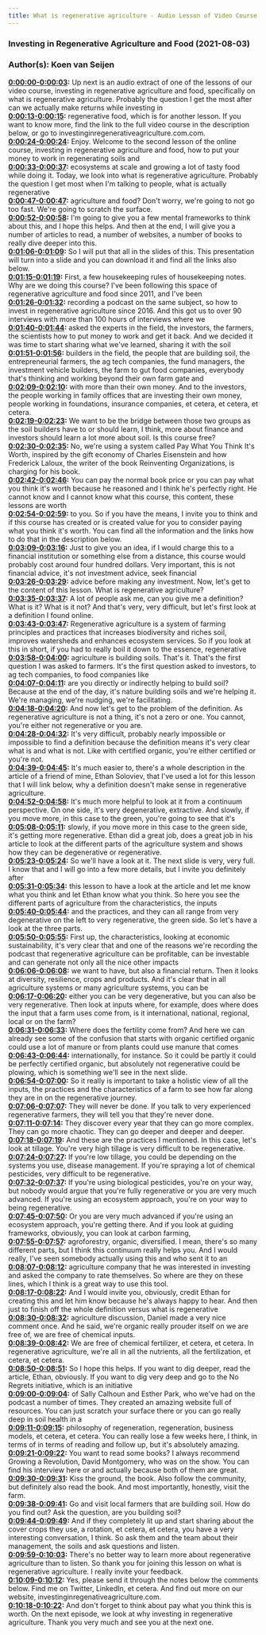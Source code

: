 ```yaml
---
title: What is regenerative agriculture - Audio Lesson of Video Course
---
```

### Investing in Regenerative Agriculture and Food  (2021-08-03)  
### Author(s): Koen van Seijen  

**[0:00:00-0:00:03](https://investinginregenerativeagriculture.com/course/#t=0:00:00):**  Up next is an audio extract of one of the lessons of our video course,  investing in regenerative agriculture and food, specifically on what is regenerative agriculture.  Probably the question I get the most after can we actually make returns while investing in  
**[0:00:13-0:00:15](https://investinginregenerativeagriculture.com/course/#t=0:00:13):**  regenerative food, which is for another lesson.  If you want to know more, find the link to the full video course in the description below,  or go to investinginregenerativeagriculture.com.com.  
**[0:00:24-0:00:24](https://investinginregenerativeagriculture.com/course/#t=0:00:24):**  Enjoy.  Welcome to the second lesson of the online course, investing in regenerative  agriculture and food, how to put your money to work in regenerating soils and  
**[0:00:33-0:00:37](https://investinginregenerativeagriculture.com/course/#t=0:00:33):**  ecosystems at scale and growing a lot of tasty food while doing it.  Today, we look into what is regenerative agriculture.  Probably the question I get most when I'm talking to people, what is actually regenerative  
**[0:00:47-0:00:47](https://investinginregenerativeagriculture.com/course/#t=0:00:47):**  agriculture and food?  Don't worry, we're going to not go too fast.  We're going to scratch the surface.  
**[0:00:52-0:00:58](https://investinginregenerativeagriculture.com/course/#t=0:00:52):**  I'm going to give you a few mental frameworks to think about this, and I hope this helps.  And then at the end, I will give you a number of articles to read, a number of websites, a  number of books to really dive deeper into this.  
**[0:01:06-0:01:09](https://investinginregenerativeagriculture.com/course/#t=0:01:06):**  So I will put that all in the slides of this.  This presentation will turn into a slide and you can download it and find all the links  also below.  
**[0:01:15-0:01:19](https://investinginregenerativeagriculture.com/course/#t=0:01:15):**  First, a few housekeeping rules of housekeeping notes.  Why are we doing this course?  I've been following this space of regenerative agriculture and food since 2011, and I've been  
**[0:01:26-0:01:32](https://investinginregenerativeagriculture.com/course/#t=0:01:26):**  recording a podcast on the same subject, so how to invest in regenerative agriculture  since 2016.  And this got us to over 90 interviews with more than 100 hours of interviews where we  
**[0:01:40-0:01:44](https://investinginregenerativeagriculture.com/course/#t=0:01:40):**  asked the experts in the field, the investors, the farmers, the scientists how to put money  to work and get it back.  And we decided it was time to start sharing what we've learned, sharing it with the soil  
**[0:01:51-0:01:56](https://investinginregenerativeagriculture.com/course/#t=0:01:51):**  builders in the field, the people that are building soil, the entrepreneurial farmers,  the ag tech companies, the fund managers, the investment vehicle builders, the farm  to gut food companies, everybody that's thinking and working beyond their own farm gate and  
**[0:02:09-0:02:10](https://investinginregenerativeagriculture.com/course/#t=0:02:09):**  with more than their own money.  And to the investors, the people working in family offices that are investing their own  money, people working in foundations, insurance companies, et cetera, et cetera, et cetera.  
**[0:02:19-0:02:23](https://investinginregenerativeagriculture.com/course/#t=0:02:19):**  We want to be the bridge between those two groups as the soil builders have to or should  learn, I think, more about finance and investors should learn a lot more about soil.  Is this course free?  
**[0:02:30-0:02:35](https://investinginregenerativeagriculture.com/course/#t=0:02:30):**  No, we're using a system called Pay What You Think It's Worth, inspired by the gift  economy of Charles Eisenstein and how Frederick Laloux, the writer of the book Reinventing  Organizations, is charging for his book.  
**[0:02:42-0:02:46](https://investinginregenerativeagriculture.com/course/#t=0:02:42):**  You can pay the normal book price or you can pay what you think it's worth because he  reasoned and I think he's perfectly right.  He cannot know and I cannot know what this course, this content, these lessons are worth  
**[0:02:54-0:02:59](https://investinginregenerativeagriculture.com/course/#t=0:02:54):**  to you. So if you have the means, I invite you to think and if this course has created  or is created value for you to consider paying what you think it's worth.  You can find all the information and the links how to do that in the description below.  
**[0:03:09-0:03:16](https://investinginregenerativeagriculture.com/course/#t=0:03:09):**  Just to give you an idea, if I would charge this to a financial institution or something  else from a distance, this course would probably cost around four hundred dollars.  Very important, this is not financial advice, it's not investment advice, seek financial  
**[0:03:26-0:03:29](https://investinginregenerativeagriculture.com/course/#t=0:03:26):**  advice before making any investment.  Now, let's get to the content of this lesson.  What is regenerative agriculture?  
**[0:03:35-0:03:37](https://investinginregenerativeagriculture.com/course/#t=0:03:35):**  A lot of people ask me, can you give me a definition?  What is it? What is it not?  And that's very, very difficult, but let's first look at a definition I found online.  
**[0:03:43-0:03:47](https://investinginregenerativeagriculture.com/course/#t=0:03:43):**  Regenerative agriculture is a system of farming principles and practices that increases  biodiversity and riches soil, improves watersheds and enhances ecosystem services.  So if you look at this in short, if you had to really boil it down to the essence, regenerative  
**[0:03:58-0:04:00](https://investinginregenerativeagriculture.com/course/#t=0:03:58):**  agriculture is building soils.  That's it. That's the first question I was asked to farmers.  It's the first question asked to investors, to ag tech companies, to food companies like  
**[0:04:07-0:04:11](https://investinginregenerativeagriculture.com/course/#t=0:04:07):**  are you directly or indirectly helping to build soil?  Because at the end of the day, it's nature building soils and we're helping it.  We're managing, we're nudging, we're facilitating.  
**[0:04:18-0:04:20](https://investinginregenerativeagriculture.com/course/#t=0:04:18):**  And now let's get to the problem of the definition.  As regenerative agriculture is not a thing, it's not a zero or one.  You cannot, you're either not regenerative or you are.  
**[0:04:28-0:04:32](https://investinginregenerativeagriculture.com/course/#t=0:04:28):**  It's very difficult, probably nearly impossible or impossible to find a definition because  the definition means it's very clear what is and what is not.  Like with certified organic, you're either certified or you're not.  
**[0:04:39-0:04:45](https://investinginregenerativeagriculture.com/course/#t=0:04:39):**  It's much easier to, there's a whole description in the article of a friend of mine, Ethan  Soloviev, that I've used a lot for this lesson that I will link below, why a definition doesn't  make sense in regenerative agriculture.  
**[0:04:52-0:04:58](https://investinginregenerativeagriculture.com/course/#t=0:04:52):**  It's much more helpful to look at it from a continuum perspective.  On one side, it's very degenerative, extractive.  And slowly, if you move more, in this case to the green, you're going to see that it's  
**[0:05:08-0:05:11](https://investinginregenerativeagriculture.com/course/#t=0:05:08):**  slowly, if you move more in this case to the green side, it's getting more regenerative.  Ethan did a great job, does a great job in his article to look at the different parts  of the agriculture system and shows how they can be degenerative or regenerative.  
**[0:05:23-0:05:24](https://investinginregenerativeagriculture.com/course/#t=0:05:23):**  So we'll have a look at it.  The next slide is very, very full.  I know that and I will go into a few more details, but I invite you definitely after  
**[0:05:31-0:05:34](https://investinginregenerativeagriculture.com/course/#t=0:05:31):**  this lesson to have a look at the article and let me know what you think and let Ethan  know what you think.  So here you see the different parts of agriculture from the characteristics, the inputs  
**[0:05:40-0:05:44](https://investinginregenerativeagriculture.com/course/#t=0:05:40):**  and the practices, and they can all range from very degenerative on the left to very  regenerative, the green side.  So let's have a look at the three parts.  
**[0:05:50-0:05:55](https://investinginregenerativeagriculture.com/course/#t=0:05:50):**  First up, the characteristics, looking at economic sustainability, it's very clear that  and one of the reasons we're recording the podcast that regenerative agriculture can  be profitable, can be investable and can generate not only all the nice other impacts  
**[0:06:06-0:06:08](https://investinginregenerativeagriculture.com/course/#t=0:06:06):**  we want to have, but also a financial return.  Then it looks at diversity, resilience, crops and products.  And it's clear that in all agriculture systems or many agriculture systems, you can be  
**[0:06:17-0:06:20](https://investinginregenerativeagriculture.com/course/#t=0:06:17):**  either you can be very degenerative, but you can also be very regenerative.  Then look at inputs where, for example, does where does the input that a farm uses come  from, is it international, national, regional, local or on the farm?  
**[0:06:31-0:06:33](https://investinginregenerativeagriculture.com/course/#t=0:06:31):**  Where does the fertility come from?  And here we can already see some of the confusion that starts with organic certified  organic could use a lot of manure or from plants could use manure that comes  
**[0:06:43-0:06:44](https://investinginregenerativeagriculture.com/course/#t=0:06:43):**  internationally, for instance.  So it could be partly it could be perfectly certified organic, but absolutely not  regenerative could be plowing, which is something we'll see in the next slide.  
**[0:06:54-0:07:00](https://investinginregenerativeagriculture.com/course/#t=0:06:54):**  So it really is important to take a holistic view of all the inputs, the practices and  the characteristics of a farm to see how far along they are in on the regenerative  journey.  
**[0:07:06-0:07:07](https://investinginregenerativeagriculture.com/course/#t=0:07:06):**  They will never be done.  If you talk to very experienced regenerative farmers, they will tell you that they're  never done.  
**[0:07:11-0:07:14](https://investinginregenerativeagriculture.com/course/#t=0:07:11):**  They discover every year that they can go more complex.  They can go more chaotic.  They can go deeper and deeper and deeper.  
**[0:07:18-0:07:19](https://investinginregenerativeagriculture.com/course/#t=0:07:18):**  And these are the practices I mentioned.  In this case, let's look at tillage.  You're very high tillage is very difficult to be regenerative.  
**[0:07:24-0:07:27](https://investinginregenerativeagriculture.com/course/#t=0:07:24):**  If you're low tillage, you could be depending on the systems you use, disease  management.  If you're spraying a lot of chemical pesticides, very difficult to be regenerative.  
**[0:07:32-0:07:37](https://investinginregenerativeagriculture.com/course/#t=0:07:32):**  If you're using biological pesticides, you're on your way, but nobody would argue  that you're fully regenerative or you are very much advanced.  If you're using an ecosystem approach, you're on your way to being regenerative.  
**[0:07:45-0:07:50](https://investinginregenerativeagriculture.com/course/#t=0:07:45):**  Or you are very much advanced if you're using an ecosystem approach, you're getting  there.  And if you look at guiding frameworks, obviously, you can look at carbon farming,  
**[0:07:55-0:07:57](https://investinginregenerativeagriculture.com/course/#t=0:07:55):**  agroforestry, organic, diversified.  I mean, there's so many different parts, but I think this continuum really helps you.  And I would really, I've seen somebody actually using this and who sent it to an  
**[0:08:07-0:08:12](https://investinginregenerativeagriculture.com/course/#t=0:08:07):**  agriculture company that he was interested in investing and asked the company to rate  themselves.  So where are they on these lines, which I think is a great way to use this tool.  
**[0:08:17-0:08:22](https://investinginregenerativeagriculture.com/course/#t=0:08:17):**  And I would invite you, obviously, credit Ethan for creating this and let him know  because he's always happy to hear.  And then just to finish off the whole definition versus what is regenerative  
**[0:08:30-0:08:32](https://investinginregenerativeagriculture.com/course/#t=0:08:30):**  agriculture discussion, Daniel made a very nice comment once.  And he said, we're organic really prouder itself on we are free of, we are free of  chemical inputs.  
**[0:08:39-0:08:42](https://investinginregenerativeagriculture.com/course/#t=0:08:39):**  We are free of chemical fertilizer, et cetera, et cetera.  In regenerative agriculture, we're all in all the nutrients, all the fertilization,  et cetera, et cetera.  
**[0:08:50-0:08:51](https://investinginregenerativeagriculture.com/course/#t=0:08:50):**  So I hope this helps.  If you want to dig deeper, read the article, Ethan, obviously.  If you want to dig very deep and go to the No Regrets initiative, which is an initiative  
**[0:09:00-0:09:04](https://investinginregenerativeagriculture.com/course/#t=0:09:00):**  of Sally Calhoun and Esther Park, who we've had on the podcast a number of times.  They created an amazing website full of resources.  You can just scratch your surface there or you can go really deep in soil health in a  
**[0:09:11-0:09:15](https://investinginregenerativeagriculture.com/course/#t=0:09:11):**  philosophy of regeneration, regeneration, business models, et cetera, et cetera.  You can really lose a few weeks here, I think, in terms of in terms of reading and  follow up, but it's absolutely amazing.  
**[0:09:21-0:09:22](https://investinginregenerativeagriculture.com/course/#t=0:09:21):**  You want to read some books?  I always recommend Growing a Revolution, David Montgomery, who was on the show.  You can find his interview here or and actually because both of them are great.  
**[0:09:30-0:09:31](https://investinginregenerativeagriculture.com/course/#t=0:09:30):**  Kiss the ground, the book.  Also follow the community, but definitely also read the book.  And most importantly, honestly, visit the farm.  
**[0:09:38-0:09:41](https://investinginregenerativeagriculture.com/course/#t=0:09:38):**  Go and visit local farmers that are building soil.  How do you find out?  Ask the question, are you building soil?  
**[0:09:44-0:09:49](https://investinginregenerativeagriculture.com/course/#t=0:09:44):**  And if they completely lit up and start sharing about the cover crops they use, a  rotation, et cetera, et cetera, you have a very interesting conversation, I think.  So ask them and the team about their management, the soils and ask questions and listen.  
**[0:09:59-0:10:03](https://investinginregenerativeagriculture.com/course/#t=0:09:59):**  There's no better way to learn more about regenerative agriculture than to listen.  So thank you for joining this lesson on what is regenerative agriculture.  I really invite your feedback.  
**[0:10:09-0:10:12](https://investinginregenerativeagriculture.com/course/#t=0:10:09):**  Yes, please send it through the notes below the comments below.  Find me on Twitter, LinkedIn, et cetera.  And find out more on our website, investinginregenativeagriculture.com.  
**[0:10:18-0:10:22](https://investinginregenerativeagriculture.com/course/#t=0:10:18):**  And don't forget to think about pay what you think this is worth.  On the next episode, we look at why investing in regenerative agriculture.  Thank you very much and see you at the next one.  